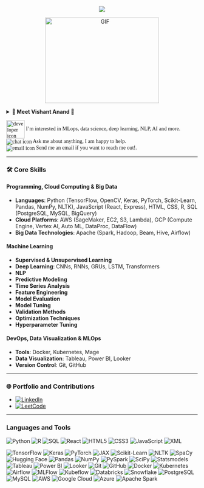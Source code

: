 <p align="center" style="font-size: 14px; font-family: Garamond;">
  <a href="https://github.com/DenverCoder1/readme-typing-svg">
    <img src="https://readme-typing-svg.herokuapp.com?lines=Hi,+I'm+Vishant.;I+love+learning.;I+love+spreading+knowledge.;&center=true&width=500&height=50">
  </a>
</p>

<p align="center">
  <img src="https://media.giphy.com/media/5k5vZwRFZR5aZeniqb/giphy.gif" alt="GIF" width="300" height="225"/>
</p>

<details>
  <summary><strong>🌟 Meet Vishant Anand 🌟</strong></summary>
  <p align="center">
    Hi there! I'm Vishant Anand, a Data Analyst passionate about uncovering insights from data and translating them into actionable strategies. With a Master's degree in Data Science and 3+ years of experience, I specialize in SQL for data validation and manipulation. I also have a knack for creating compelling data visualizations using Tableau and Power BI. Outside of work, I enjoy gaming, playing Badminton, and going for long walks to unwind.
  </p>
</details>
<!--
<p align="center" style="font-size: 14px; font-family: Garamond;">
  <a href="https://github.com/DenverCoder1/readme-typing-svg">
    <img src="https://readme-typing-svg.herokuapp.com?lines=Hi,+I'm+Vishant.;I+love+learning.;I+love+spreading+knowledge.;&center=true&width=500&height=50">
  </a>
</p>

<p align="center">
  <img src="https://media.giphy.com/media/5k5vZwRFZR5aZeniqb/giphy.gif" alt="GIF" width="300" height="225"/>
</p>


<p align="center" style="font-size: 14px; font-family: Garamond;">
  <strong>🌟 Meet Vishant Anand 🌟</strong><br/>
  Hi there! I'm Vishant Anand, a Data Analyst passionate about uncovering insights from data and translating them into actionable strategies. With a Master's degree in Data Science and 3+ years of experience, I specialize in SQL for data validation and manipulation. I also have a knack for creating compelling data visualizations using Tableau and Power BI. Outside of work, I enjoy gaming, playing Badminton, and going for long walks to unwind.
</p>
-->

<p align="left" style="font-size: 14px; font-family: Garamond;">
  <img src="https://static.thenounproject.com/png/1792103-200.png" alt="developer icon" style="vertical-align: middle; width: 48px; height: 48px;"/>
  I’m interested in MLops, data science, deep learning, NLP, AI and more.<br/>
  <img src="https://img.icons8.com/color/48/000000/chat.png" alt="chat icon" style="vertical-align: middle;"/>
  Ask me about anything, I am happy to help.<br/>
  <img src="https://img.icons8.com/color/48/000000/new-post.png" alt="email icon" style="vertical-align: middle;"/>
  Send me an email if you want to reach me out!.
</p>

---

### 🛠 Core Skills

#### Programming, Cloud Computing & Big Data
- **Languages**: Python (TensorFlow, OpenCV, Keras, PyTorch, Scikit-Learn, Pandas, NumPy, NLTK), JavaScript (React, Express), HTML, CSS, R, SQL (PostgreSQL, MySQL, BigQuery)
- **Cloud Platforms**: AWS (SageMaker, EC2, S3, Lambda), GCP (Compute Engine, Vertex AI, Auto ML, DataProc, DataFlow)
- **Big Data Technologies**: Apache (Spark, Hadoop, Beam, Hive, Airflow)

#### Machine Learning
- **Supervised & Unsupervised Learning**
- **Deep Learning**: CNNs, RNNs, GRUs, LSTM, Transformers
- **NLP**
- **Predictive Modeling**
- **Time Series Analysis**
- **Feature Engineering**
- **Model Evaluation**
- **Model Tuning**
- **Validation Methods**
- **Optimization Techniques**
- **Hyperparameter Tuning**

#### DevOps, Data Visualization & MLOps
- **Tools**: Docker, Kubernetes, Mage
- **Data Visualization**: Tableau, Power BI, Looker
- **Version Control**: Git, GitHub

---

### 🌐 Portfolio and Contributions
- [![LinkedIn](https://img.shields.io/badge/-LinkedIn-blue?style=flat-square&logo=linkedin&logoColor=white)](https://www.linkedin.com/in/anand-vishant-667bbb207)
- [![LeetCode](https://img.shields.io/badge/-LeetCode-orange?style=flat-square&logo=leetcode&logoColor=white)](https://leetcode.com/VishantAnand24/)

---

### Languages and Tools
![Python](https://img.shields.io/badge/python-3670A0?style=for-the-badge&logo=python&logoColor=ffdd54)
![R](https://img.shields.io/badge/r-%23276DC3.svg?style=for-the-badge&logo=r&logoColor=white)
![SQL](https://img.shields.io/badge/SQL-4479A1.svg?style=for-the-badge&logo=sql&logoColor=white)
![React](https://img.shields.io/badge/React-61DAFB?style=for-the-badge&logo=react&logoColor=white)
![HTML5](https://img.shields.io/badge/HTML5-E34F26?style=for-the-badge&logo=html5&logoColor=white)
![CSS3](https://img.shields.io/badge/CSS3-1572B6?style=for-the-badge&logo=css3&logoColor=white)
![JavaScript](https://img.shields.io/badge/JavaScript-F7DF1E?style=for-the-badge&logo=javascript&logoColor=black)
![XML](https://img.shields.io/badge/XML-FF6600?style=for-the-badge&logo=xml&logoColor=white)

![TensorFlow](https://img.shields.io/badge/TensorFlow-%23FF6F00.svg?style=for-the-badge&logo=TensorFlow&logoColor=white)
![Keras](https://img.shields.io/badge/Keras-%23D00000.svg?style=for-the-badge&logo=Keras&logoColor=white)
![PyTorch](https://img.shields.io/badge/PyTorch-%23EE4C2C.svg?style=for-the-badge&logo=PyTorch&logoColor=white)
![JAX](https://img.shields.io/badge/JAX-%23FF6600.svg?style=for-the-badge&logo=JAX&logoColor=white)
![Scikit-Learn](https://img.shields.io/badge/scikit_learn-%23F7931E.svg?style=for-the-badge&logo=scikit-learn&logoColor=white)
![NLTK](https://img.shields.io/badge/NLTK-41BE06.svg?style=for-the-badge&logo=nltk&logoColor=white)
![SpaCy](https://img.shields.io/badge/SpaCy-03B5AA.svg?style=for-the-badge&logo=spacy&logoColor=white)
![Hugging Face](https://img.shields.io/badge/Hugging_Face-%231DA1F2.svg?style=for-the-badge&logo=Hugging%20Face&logoColor=white)
![Pandas](https://img.shields.io/badge/pandas-%23150458.svg?style=for-the-badge&logo=pandas&logoColor=white)
![NumPy](https://img.shields.io/badge/numpy-%23013243.svg?style=for-the-badge&logo=numpy&logoColor=white)
![PySpark](https://img.shields.io/badge/PySpark-%23E25A1C.svg?style=for-the-badge&logo=Apache%20Spark&logoColor=white)
![SciPy](https://img.shields.io/badge/SciPy-%230C55A5.svg?style=for-the-badge&logo=SciPy&logoColor=white)
![Statsmodels](https://img.shields.io/badge/Statsmodels-%23276DC3.svg?style=for-the-badge&logo=statsmodels&logoColor=white)
![Tableau](https://img.shields.io/badge/Tableau-E97627.svg?style=for-the-badge&logo=tableau&logoColor=white)
![Power BI](https://img.shields.io/badge/PowerBI-F2C811.svg?style=for-the-badge&logo=powerbi&logoColor=white)
![Looker](https://img.shields.io/badge/Looker-4285F4.svg?style=for-the-badge&logo=looker&logoColor=white)
![Git](https://img.shields.io/badge/git-%23F05033.svg?style=for-the-badge&logo=git&logoColor=white)
![GitHub](https://img.shields.io/badge/GitHub-181717.svg?style=for-the-badge&logo=github&logoColor=white)
![Docker](https://img.shields.io/badge/Docker-2496ED.svg?style=for-the-badge&logo=docker&logoColor=white)
![Kubernetes](https://img.shields.io/badge/Kubernetes-326CE5.svg?style=for-the-badge&logo=kubernetes&logoColor=white)
![Airflow](https://img.shields.io/badge/Airflow-007A88.svg?style=for-the-badge&logo=Apache%20Airflow&logoColor=white)
![MLFlow](https://img.shields.io/badge/MLFlow-0194E2.svg?style=for-the-badge&logo=mlflow&logoColor=white)
![Kubeflow](https://img.shields.io/badge/Kubeflow-00C7B7.svg?style=for-the-badge&logo=kubeflow&logoColor=white)
![Databricks](https://img.shields.io/badge/Databricks-%23005DBF.svg?style=for-the-badge&logo=databricks&logoColor=white)
![Snowflake](https://img.shields.io/badge/Snowflake-00BFFF.svg?style=for-the-badge&logo=Snowflake&logoColor=white)
![PostgreSQL](https://img.shields.io/badge/PostgreSQL-4169E1.svg?style=for-the-badge&logo=postgresql&logoColor=white)
![MySQL](https://img.shields.io/badge/MySQL-4479A1.svg?style=for-the-badge&logo=mysql&logoColor=white)
![AWS](https://img.shields.io/badge/AWS-%23232F3E.svg?style=for-the-badge&logo=amazon%20aws&logoColor=white)
![Google Cloud](https://img.shields.io/badge/Google_Cloud-%234285F4.svg?style=for-the-badge&logo=google%20cloud&logoColor=white)
![Azure](https://img.shields.io/badge/Azure-0089D6?style=for-the-badge&logo=microsoft-azure&logoColor=white)
![Apache Spark](https://img.shields.io/badge/Apache_Spark-%23E25A1C.svg?style=for-the-badge&logo=Apache%20Spark&logoColor=white)
